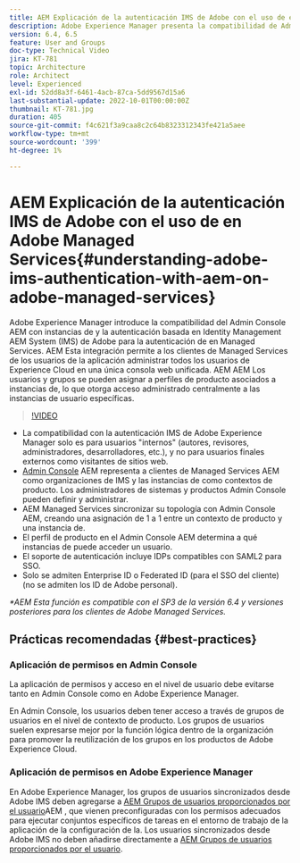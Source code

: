 ```yaml
---
title: AEM Explicación de la autenticación IMS de Adobe con el uso de en Adobe Managed Services
description: Adobe Experience Manager presenta la compatibilidad de Admin Console AEM para instancias de y la autenticación basada en Adobe IMS (Identity Management AEM System) para la autenticación en Managed Services.   AEM Esta integración permite a los clientes de Managed Services de los usuarios de la aplicación administrar todos los usuarios de Experience Cloud en una única consola web unificada. AEM AEM Los usuarios y grupos pueden asignarse a perfiles de producto asociados a instancias de, lo que otorga acceso administrado de forma centralizada a las instancias específicas de la instancia de la aplicación.
version: 6.4, 6.5
feature: User and Groups
doc-type: Technical Video
jira: KT-781
topic: Architecture
role: Architect
level: Experienced
exl-id: 52dd8a3f-6461-4acb-87ca-5dd9567d15a6
last-substantial-update: 2022-10-01T00:00:00Z
thumbnail: KT-781.jpg
duration: 405
source-git-commit: f4c621f3a9caa8c2c64b8323312343fe421a5aee
workflow-type: tm+mt
source-wordcount: '399'
ht-degree: 1%

---
```


# AEM Explicación de la autenticación IMS de Adobe con el uso de en Adobe Managed Services{#understanding-adobe-ims-authentication-with-aem-on-adobe-managed-services}

Adobe Experience Manager introduce la compatibilidad del Admin Console AEM con instancias de y la autenticación basada en Identity Management AEM System (IMS) de Adobe para la autenticación de en Managed Services.   AEM Esta integración permite a los clientes de Managed Services de los usuarios de la aplicación administrar todos los usuarios de Experience Cloud en una única consola web unificada. AEM AEM Los usuarios y grupos se pueden asignar a perfiles de producto asociados a instancias de, lo que otorga acceso administrado centralmente a las instancias de usuario específicas.

>[!VIDEO](https://video.tv.adobe.com/v/26170?quality=12&learn=on)

* La compatibilidad con la autenticación IMS de Adobe Experience Manager solo es para usuarios &quot;internos&quot; (autores, revisores, administradores, desarrolladores, etc.), y no para usuarios finales externos como visitantes de sitios web.
* [Admin Console](https://adminconsole.adobe.com/) AEM representa a clientes de Managed Services AEM como organizaciones de IMS y las instancias de como contextos de producto. Los administradores de sistemas y productos Admin Console pueden definir y administrar.
* AEM Managed Services sincronizar su topología con Admin Console AEM, creando una asignación de 1 a 1 entre un contexto de producto y una instancia de.
* El perfil de producto en el Admin Console AEM determina a qué instancias de puede acceder un usuario.
* El soporte de autenticación incluye IDPs compatibles con SAML2 para SSO.
* Solo se admiten Enterprise ID o Federated ID (para el SSO del cliente) (no se admiten los ID de Adobe personal).

*&#42;AEM Esta función es compatible con el SP3 de la versión 6.4 y versiones posteriores para los clientes de Adobe Managed Services.*

## Prácticas recomendadas {#best-practices}

### Aplicación de permisos en Admin Console

La aplicación de permisos y acceso en el nivel de usuario debe evitarse tanto en Admin Console como en Adobe Experience Manager.

En Admin Console, los usuarios deben tener acceso a través de grupos de usuarios en el nivel de contexto de producto. Los grupos de usuarios suelen expresarse mejor por la función lógica dentro de la organización para promover la reutilización de los grupos en los productos de Adobe Experience Cloud.

### Aplicación de permisos en Adobe Experience Manager

En Adobe Experience Manager, los grupos de usuarios sincronizados desde Adobe IMS deben agregarse a [AEM Grupos de usuarios proporcionados por el usuario](https://experienceleague.adobe.com/docs/experience-manager-65/administering/security/security.html?lang=es)AEM , que vienen preconfiguradas con los permisos adecuados para ejecutar conjuntos específicos de tareas en el entorno de trabajo de la aplicación de la configuración de la. Los usuarios sincronizados desde Adobe IMS no deben añadirse directamente a [AEM Grupos de usuarios proporcionados por el usuario](https://experienceleague.adobe.com/docs/experience-manager-65/administering/security/security.html?lang=es).
